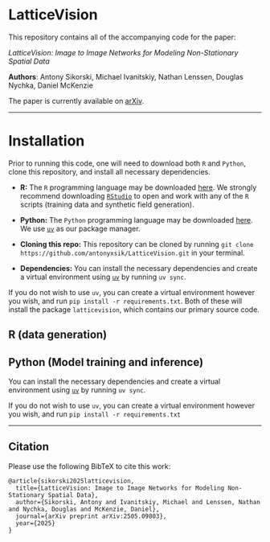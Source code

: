 # LatticeVision

This repository contains all of the accompanying code for the paper: 

*LatticeVision: Image to Image Networks for Modeling Non-Stationary Spatial Data*

**Authors**: Antony Sikorski, Michael Ivanitskiy, Nathan Lenssen, Douglas Nychka, Daniel McKenzie

The paper is currently available on [arXiv](https://arxiv.org/abs/2505.09803).

---

# Installation

Prior to running this code, one will need to download both `R` and `Python`, clone this repository, and install all necessary dependencies. 

- **R:** The `R` programming language may be downloaded [here](https://cran.r-project.org/bin/windows/base/). We strongly recommend downloading [`RStudio`](https://posit.co/download/rstudio-desktop/) to open and work with any of the `R` scripts (training data and synthetic field generation). 

- **Python:** The `Python` programming language may be downloaded [here](https://www.python.org/downloads/). We use [`uv`](https://docs.astral.sh/uv/getting-started/installation/) as our package manager. 

- **Cloning this repo:** This repository can be cloned by running `git clone https://github.com/antonyxsik/LatticeVision.git` in your terminal. 

- **Dependencies:** You can install the necessary dependencies and create a virtual environment using [`uv`](https://docs.astral.sh/uv/) by running `uv sync`.

If you do not wish to use `uv`, you can create a virtual environment however you wish, and run `pip install -r requirements.txt`. Both of these will install the package `latticevision`, which contains our primary source code. 

## R (data generation)



## Python (Model training and inference)

You can install the necessary dependencies and create a virtual environment using [`uv`](https://docs.astral.sh/uv/) by running `uv sync`.

If you do not wish to use `uv`, you can create a virtual environment however you wish, and run `pip install -r requirements.txt`

---

## Citation

Please use the following BibTeX to cite this work: 

```{bibtex}
@article{sikorski2025latticevision,
  title={LatticeVision: Image to Image Networks for Modeling Non-Stationary Spatial Data},
  author={Sikorski, Antony and Ivanitskiy, Michael and Lenssen, Nathan and Nychka, Douglas and McKenzie, Daniel},
  journal={arXiv preprint arXiv:2505.09803},
  year={2025}
}
```

